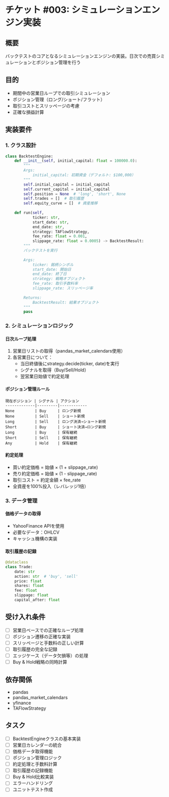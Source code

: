 # チケット #003: シミュレーションエンジン実装

## 概要
バックテストのコアとなるシミュレーションエンジンの実装。日次での売買シミュレーションとポジション管理を行う

## 目的
- 期間中の営業日ループでの取引シミュレーション
- ポジション管理（ロング/ショート/フラット）
- 取引コストとスリッページの考慮
- 正確な損益計算

## 実装要件

### 1. クラス設計

```python
class BacktestEngine:
    def __init__(self, initial_capital: float = 100000.0):
        """
        Args:
            initial_capital: 初期資金（デフォルト: $100,000）
        """
        self.initial_capital = initial_capital
        self.current_capital = initial_capital
        self.position = None  # 'long', 'short', None
        self.trades = []  # 取引履歴
        self.equity_curve = []  # 資産推移
        
    def run(self, 
            ticker: str,
            start_date: str,
            end_date: str,
            strategy: TAFlowStrategy,
            fee_rate: float = 0.001,
            slippage_rate: float = 0.0005) -> BacktestResult:
        """
        バックテストを実行
        
        Args:
            ticker: 銘柄シンボル
            start_date: 開始日
            end_date: 終了日
            strategy: 戦略オブジェクト
            fee_rate: 取引手数料率
            slippage_rate: スリッページ率
            
        Returns:
            BacktestResult: 結果オブジェクト
        """
        pass
```

### 2. シミュレーションロジック

#### 日次ループ処理
1. 営業日リストの取得（pandas_market_calendars使用）
2. 各営業日について：
   - 当日終値後にstrategy.decide(ticker, date)を実行
   - シグナルを取得（Buy/Sell/Hold）
   - 翌営業日始値で約定処理

#### ポジション管理ルール
```
現在ポジション | シグナル | アクション
-------------|---------|------------
None         | Buy     | ロング新規
None         | Sell    | ショート新規
Long         | Sell    | ロング決済→ショート新規
Short        | Buy     | ショート決済→ロング新規
Long         | Buy     | 保有継続
Short        | Sell    | 保有継続
Any          | Hold    | 保有継続
```

#### 約定処理
- 買い約定価格 = 始値 × (1 + slippage_rate)
- 売り約定価格 = 始値 × (1 - slippage_rate)
- 取引コスト = 約定金額 × fee_rate
- 全資産を100%投入（レバレッジ1倍）

### 3. データ管理

#### 価格データの取得
- YahooFinance APIを使用
- 必要なデータ：OHLCV
- キャッシュ機構の実装

#### 取引履歴の記録
```python
@dataclass
class Trade:
    date: str
    action: str  # 'buy', 'sell'
    price: float
    shares: float
    fee: float
    slippage: float
    capital_after: float
```

## 受け入れ条件
- [ ] 営業日ベースでの正確なループ処理
- [ ] ポジション遷移の正確な実装
- [ ] スリッページと手数料の正しい計算
- [ ] 取引履歴の完全な記録
- [ ] エッジケース（データ欠損等）の処理
- [ ] Buy & Hold戦略の同時計算

## 依存関係
- pandas
- pandas_market_calendars
- yfinance
- TAFlowStrategy

## タスク
- [ ] BacktestEngineクラスの基本実装
- [ ] 営業日カレンダーの統合
- [ ] 価格データ取得機能
- [ ] ポジション管理ロジック
- [ ] 約定処理と手数料計算
- [ ] 取引履歴の記録機能
- [ ] Buy & Hold比較実装
- [ ] エラーハンドリング
- [ ] ユニットテスト作成